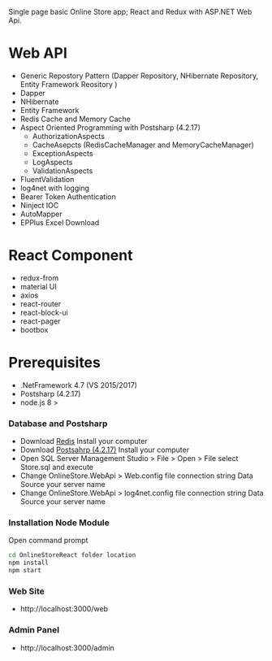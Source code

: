 Single page basic Online Store app; React and Redux with ASP.NET Web Api.

# Web API
- Generic Repostory Pattern (Dapper Repository, NHibernate Repository, Entity Framework Reository )
- Dapper
- NHibernate
- Entity Framework
- Redis Cache and Memory Cache
- Aspect Oriented Programming with Postsharp (4.2.17)
  - AuthorizationAspects
  - CacheAsepcts (RedisCacheManager and MemoryCacheManager)
  - ExceptionAspects
  - LogAspects
  - ValidationAspects
- FluentValidation
- log4net with logging
- Bearer Token Authentication
- Ninject IOC
- AutoMapper
- EPPlus Excel Download

# React Component
  - redux-from
  - material UI
  - axios
  - react-router
  - react-block-ui
  - react-pager
  - bootbox
  
# Prerequisites
  
  - .NetFramework 4.7 (VS 2015/2017)
  - Postsharp (4.2.17)
  - node.js 8 >

### Database and Postsharp

* Download [Redis](https://github.com/MicrosoftArchive/redis/releases) Install your computer
* Download [Postsahrp (4.2.17)](https://www.postsharp.net/downloads/postsharp-4.2/v4.2.17) Install your computer
* Open SQL Server Management Studio > File > Open > File  select Store.sql and execute
* Change OnlineStore.WebApi > Web.config file connection string Data Source your server name
* Change OnlineStore.WebApi > log4net.config file connection string Data Source your server name


### Installation Node Module

Open command prompt

```sh
cd OnlineStoreReact folder location
npm install 
npm start
```
### Web Site
- http&#58;//localhost:3000/web

### Admin Panel
- http&#58;//localhost:3000/admin
